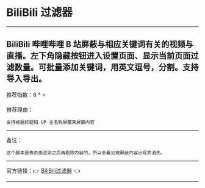 # BiliBili 过滤器

---

## BiliBili 哔哩哔哩 B 站屏蔽与相应关键词有关的视频与直播。左下角隐藏按钮进入设置页面、显示当前页面过滤数量。可批量添加关键词，用英文逗号，分割。支持导入导出。

推荐指数：8 * ⭐

推荐理由：

    支持根据标题和 UP 主名称屏蔽来屏蔽内容

---

备注：

    这个脚本是等页面渲染之后再剔除内容的，所以会看见被屏蔽内容出现并消失。

---

官方链接：👉 [BiliBili过滤器](
https://greasyfork.org/zh-CN/scripts/402327-bilibili%E8%BF%87%E6%BB%A4%E5%99%A8
) 👈



---






